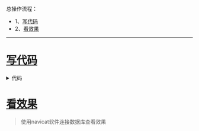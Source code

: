 总操作流程：
- 1、[写代码](#go-01)
- 2、[看效果](#go-02)

***

# <a name="go-01" href="#" >写代码</a>

<details>
<summary>代码</summary>

```go
package main

import (
    "time"
    "github.com/jinzhu/gorm"
    _ "github.com/jinzhu/gorm/dialects/mysql"
    "log"
    "fmt"
)

type Test struct {
  gorm.Model
  Name string
	Age int
	Birthday time.Time
}


func main() {
  //连接数据库
  db, err := gorm.Open("mysql", "gorm:123456@tcp(192.168.117.130:3306)/gorm?charset=utf8&parseTime=True&loc=Local")
  if err != nil {
    log.Fatalf("连接数据库失败: %v",err)
    return 
  }
  defer db.Close()

  var test Test
  errS := db.Where("Name =?", "小猪").First(&test).Error
  //查询一条数据
  if errS != nil {
    log.Fatalf("查询数据失败: %v",errS)
    return
  }
  fmt.Println("查询数据成功")
  fmt.Println(test.Name)
}
```

</details>

# <a name="go-02" href="#" >看效果</a>

> 使用navicat软件连接数据库查看效果